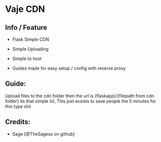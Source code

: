# Vaje CDN

## Info / Feature
- Flask Simple CDN

- Simple Uploading

- Simple to host

- Guides made for easy setup / config with reverse proxy

## Guide:

Upload files to the cdn folder then the url is {flaskapp}/{filepath from cdn folder} its that simple lol, This just exsists to save people the 5 minutes for this type shii


## Credits:

- Sage [@TheSagess on github]
